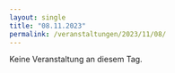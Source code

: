 ```yaml
---
layout: single
title: "08.11.2023"
permalink: /veranstaltungen/2023/11/08/
---
```


Keine Veranstaltung an diesem Tag.
